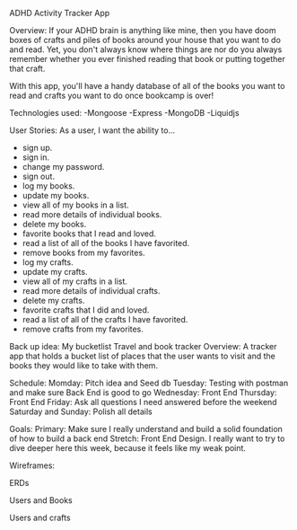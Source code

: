 ADHD Activity Tracker App

Overview:
If your ADHD brain is anything like mine, then you have doom boxes of crafts and piles of books around your house that you want to do and read. Yet, you don't always know where things are nor do you always remember whether you ever finished reading that book or putting together that craft. 

With this app, you'll have a handy database of all of the books you want to read and crafts you want to do once bookcamp is over! 


Technologies used:
-Mongoose
-Express
-MongoDB
-Liquidjs


User Stories:
As a user, I want the ability to... 
  - sign up.
  - sign in. 
  - change my password. 
  - sign out. 
  - log my books. 
  - update my books. 
  - view all of my books in a list. 
  - read more details of individual books. 
  - delete my books. 
  - favorite books that I read and loved. 
  - read a list of all of the books I have favorited. 
  - remove books from my favorites. 
  - log my crafts. 
  - update my crafts. 
  - view all of my crafts in a list. 
  - read more details of individual crafts. 
  - delete my crafts. 
  - favorite crafts that I did and loved. 
  - read a list of all of the crafts I have favorited. 
  - remove crafts from my favorites. 

Back up idea:
My bucketlist Travel and book tracker
Overview:
A tracker app that holds a bucket list of places that the user wants to visit and the books they would like to take with them. 


Schedule:
Momday: Pitch idea and Seed db
Tuesday: Testing with postman and make sure Back End is good to go
Wednesday: Front End
Thursday: Front End
Friday: Ask all questions I need answered before the weekend
Saturday and Sunday: Polish all details

Goals:
Primary: Make sure I really understand and build a solid foundation of how to build a back end
Stretch: Front End Design. I really want to try to dive deeper here this week, because it feels like my weak point. 


Wireframes:


ERDs

Users and Books


Users and crafts

